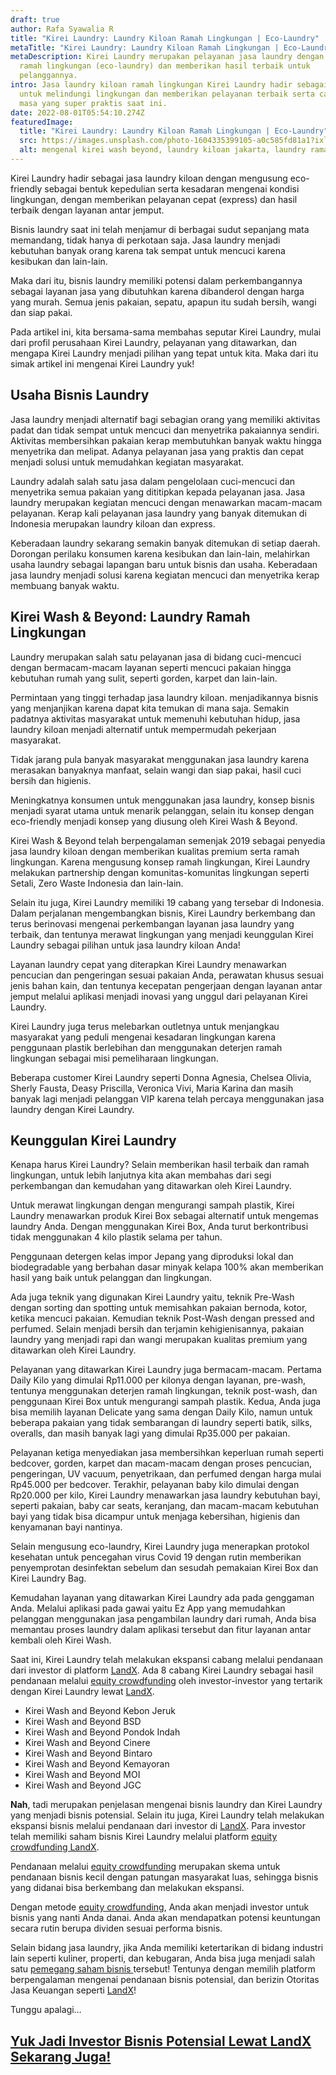```yaml
---
draft: true
author: Rafa Syawalia R
title: "Kirei Laundry: Laundry Kiloan Ramah Lingkungan | Eco-Laundry"
metaTitle: "Kirei Laundry: Laundry Kiloan Ramah Lingkungan | Eco-Laundry"
metaDescription: Kirei Laundry merupakan pelayanan jasa laundry dengan konsep
  ramah lingkungan (eco-laundry) dan memberikan hasil terbaik untuk
  pelanggannya.
intro: Jasa laundry kiloan ramah lingkungan Kirei Laundry hadir sebagai solusi
  untuk melindungi lingkungan dan memberikan pelayanan terbaik serta canggih di
  masa yang super praktis saat ini.
date: 2022-08-01T05:54:10.274Z
featuredImage:
  title: "Kirei Laundry: Laundry Kiloan Ramah Lingkungan | Eco-Laundry"
  src: https://images.unsplash.com/photo-1604335399105-a0c585fd81a1?ixlib=rb-1.2.1&ixid=MnwxMjA3fDB8MHxwaG90by1wYWdlfHx8fGVufDB8fHx8&auto=format&fit=crop&w=2070&q=80
  alt: mengenal kirei wash beyond, laundry kiloan jakarta, laundry ramah lingkungan
---
```

Kirei Laundry hadir sebagai jasa laundry kiloan dengan mengusung eco-friendly sebagai bentuk kepedulian serta kesadaran mengenai kondisi lingkungan, dengan memberikan pelayanan cepat (express) dan hasil terbaik dengan layanan antar jemput.

Bisnis laundry saat ini telah menjamur di berbagai sudut sepanjang mata memandang, tidak hanya di perkotaan saja. Jasa laundry menjadi kebutuhan banyak orang karena tak sempat untuk mencuci karena kesibukan dan lain-lain.

Maka dari itu, bisnis laundry memiliki potensi dalam perkembangannya sebagai layanan jasa yang dibutuhkan karena dibanderol dengan harga yang murah. Semua jenis pakaian, sepatu, apapun itu sudah bersih, wangi dan siap pakai. 

Pada artikel ini, kita bersama-sama membahas seputar Kirei Laundry, mulai dari profil perusahaan Kirei Laundry, pelayanan yang ditawarkan, dan mengapa Kirei Laundry menjadi pilihan yang tepat untuk kita. Maka dari itu simak artikel ini mengenai Kirei Laundry yuk!

## Usaha Bisnis Laundry

Jasa laundry menjadi alternatif bagi sebagian orang yang memiliki aktivitas padat dan tidak sempat untuk mencuci dan menyetrika pakaiannya sendiri. Aktivitas membersihkan pakaian kerap membutuhkan banyak waktu hingga menyetrika dan melipat. Adanya pelayanan jasa yang praktis dan cepat menjadi solusi untuk memudahkan kegiatan masyarakat.

Laundry adalah salah satu jasa dalam pengelolaan cuci-mencuci dan menyetrika semua pakaian yang dititipkan kepada pelayanan jasa. Jasa laundry merupakan kegiatan mencuci dengan menawarkan macam-macam pelayanan. Kerap kali pelayanan jasa laundry yang banyak ditemukan di Indonesia merupakan laundry kiloan dan express.  

Keberadaan laundry sekarang semakin banyak ditemukan di setiap daerah. Dorongan perilaku konsumen karena kesibukan dan lain-lain, melahirkan usaha laundry sebagai lapangan baru untuk bisnis dan usaha. Keberadaan jasa laundry menjadi solusi karena kegiatan mencuci dan menyetrika kerap membuang banyak waktu.

## Kirei Wash & Beyond: Laundry Ramah Lingkungan

Laundry merupakan salah satu pelayanan jasa di bidang cuci-mencuci dengan bermacam-macam layanan seperti mencuci pakaian hingga kebutuhan rumah yang sulit, seperti gorden, karpet dan lain-lain. 

Permintaan yang tinggi terhadap jasa laundry kiloan. menjadikannya bisnis yang menjanjikan karena dapat kita temukan di mana saja. Semakin padatnya aktivitas masyarakat untuk memenuhi kebutuhan hidup, jasa laundry kiloan menjadi alternatif untuk mempermudah pekerjaan masyarakat.

Tidak jarang pula banyak masyarakat menggunakan jasa laundry karena merasakan banyaknya manfaat, selain wangi dan siap pakai, hasil cuci bersih dan higienis. 

Meningkatnya konsumen untuk menggunakan jasa laundry, konsep bisnis menjadi syarat utama untuk menarik pelanggan, selain itu konsep dengan eco-friendly menjadi konsep yang diusung oleh Kirei Wash & Beyond.

Kirei Wash & Beyond telah berpengalaman semenjak 2019 sebagai penyedia jasa laundry kiloan dengan memberikan kualitas premium serta ramah lingkungan. Karena mengusung konsep ramah lingkungan, Kirei Laundry melakukan partnership dengan komunitas-komunitas lingkungan seperti Setali, Zero Waste Indonesia dan lain-lain.

Selain itu juga, Kirei Laundry memiliki 19 cabang yang tersebar di Indonesia. Dalam perjalanan mengembangkan bisnis, Kirei Laundry berkembang dan terus berinovasi mengenai perkembangan layanan jasa laundry yang terbaik, dan tentunya merawat lingkungan yang menjadi keunggulan Kirei Laundry sebagai pilihan untuk jasa laundry kiloan Anda!

Layanan laundry cepat yang diterapkan Kirei Laundry menawarkan pencucian dan pengeringan sesuai pakaian Anda, perawatan khusus sesuai jenis bahan kain, dan tentunya kecepatan pengerjaan dengan layanan antar jemput melalui aplikasi menjadi inovasi yang unggul dari pelayanan Kirei Laundry.

Kirei Laundry juga terus melebarkan outletnya untuk menjangkau masyarakat yang peduli mengenai kesadaran lingkungan karena penggunaan plastik berlebihan dan menggunakan deterjen ramah lingkungan sebagai misi pemeliharaan lingkungan.

Beberapa customer Kirei Laundry seperti Donna Agnesia, Chelsea Olivia, Sherly Fausta, Deasy Priscilla, Veronica Vivi, Maria Karina dan masih banyak lagi menjadi pelanggan VIP karena telah percaya menggunakan jasa laundry dengan Kirei Laundry.

## Keunggulan Kirei Laundry

Kenapa harus Kirei Laundry? Selain memberikan hasil terbaik dan ramah lingkungan, untuk lebih lanjutnya kita akan membahas dari segi perkembangan dan kemudahan yang ditawarkan oleh Kirei Laundry.

Untuk merawat lingkungan dengan mengurangi sampah plastik, Kirei Laundry menawarkan produk Kirei Box sebagai alternatif untuk mengemas laundry Anda. Dengan menggunakan Kirei Box, Anda turut berkontribusi tidak menggunakan 4 kilo plastik selama per tahun.

Penggunaan detergen kelas impor Jepang yang diproduksi lokal dan biodegradable yang berbahan dasar minyak kelapa 100% akan memberikan hasil yang baik untuk pelanggan dan lingkungan. 

Ada juga teknik yang digunakan Kirei Laundry yaitu, teknik Pre-Wash dengan sorting dan spotting untuk memisahkan pakaian bernoda, kotor, ketika mencuci pakaian. Kemudian teknik Post-Wash dengan pressed and perfumed. Selain menjadi bersih dan terjamin kehigienisannya, pakaian laundry yang menjadi rapi dan wangi merupakan kualitas premium yang ditawarkan oleh Kirei Laundry.

Pelayanan yang ditawarkan Kirei Laundry juga bermacam-macam. Pertama Daily Kilo yang dimulai Rp11.000 per kilonya dengan layanan, pre-wash, tentunya menggunakan deterjen ramah lingkungan, teknik post-wash, dan penggunaan Kirei Box untuk mengurangi sampah plastik. Kedua, Anda juga bisa memilih layanan Delicate yang sama dengan Daily Kilo, namun untuk beberapa pakaian yang tidak sembarangan di laundry seperti batik, silks, overalls, dan masih banyak lagi yang dimulai Rp35.000 per pakaian.

Pelayanan ketiga menyediakan jasa membersihkan keperluan rumah seperti bedcover, gorden, karpet dan macam-macam dengan proses pencucian, pengeringan, UV vacuum, penyetrikaan, dan perfumed dengan harga mulai Rp45.000 per bedcover. Terakhir, pelayanan baby kilo dimulai dengan Rp20.000 per kilo, Kirei Laundry menawarkan jasa laundry kebutuhan bayi, seperti pakaian, baby car seats, keranjang, dan macam-macam kebutuhan bayi yang tidak bisa dicampur untuk menjaga kebersihan, higienis dan kenyamanan bayi nantinya.

Selain mengusung eco-laundry, Kirei Laundry juga menerapkan protokol kesehatan untuk pencegahan virus Covid 19 dengan rutin memberikan penyemprotan desinfektan sebelum dan sesudah pemakaian Kirei Box dan Kirei Laundry Bag.

Kemudahan layanan yang ditawarkan Kirei Laundry ada pada genggaman Anda. Melalui aplikasi pada gawai yaitu Ez App yang memudahkan pelanggan menggunakan jasa pengambilan laundry dari rumah, Anda bisa memantau proses laundry dalam aplikasi tersebut dan fitur layanan antar kembali oleh Kirei Wash.

Saat ini, Kirei Laundry telah melakukan ekspansi cabang melalui pendanaan dari investor di platform [LandX](https://landx.id/project/?utm_source=Blog&utm_medium=organic+keyword&utm_campaign=blog&utm_id=Blog). Ada 8 cabang Kirei Laundry sebagai hasil pendanaan melalui [equity crowdfunding](https://landx.id/project/?utm_source=Blog&utm_medium=organic+keyword&utm_campaign=blog&utm_id=Blog) oleh investor-investor yang tertarik dengan Kirei Laundry lewat [LandX](https://landx.id/project/?utm_source=Blog&utm_medium=organic+keyword&utm_campaign=blog&utm_id=Blog). 

* Kirei Wash and Beyond Kebon Jeruk
* Kirei Wash and Beyond BSD
* Kirei Wash and Beyond Pondok Indah
* Kirei Wash and Beyond Cinere
* Kirei Wash and Beyond Bintaro
* Kirei Wash and Beyond Kemayoran
* Kirei Wash and Beyond MOI
* Kirei Wash and Beyond JGC

**Nah**, tadi merupakan penjelasan mengenai bisnis laundry dan Kirei Laundry yang menjadi bisnis potensial. Selain itu juga, Kirei Laundry telah melakukan ekspansi bisnis melalui pendanaan dari investor di [LandX](https://landx.id/project/?utm_source=Blog&utm_medium=organic+keyword&utm_campaign=blog&utm_id=Blog). Para investor telah memiliki saham bisnis Kirei Laundry melalui platform [equity crowdfunding LandX](https://landx.id/project/?utm_source=Blog&utm_medium=organic+keyword&utm_campaign=blog&utm_id=Blog).

Pendanaan melalui [equity crowdfunding](https://landx.id/project/?utm_source=Blog&utm_medium=organic+keyword&utm_campaign=blog&utm_id=Blog) merupakan skema untuk pendanaan bisnis kecil dengan patungan masyarakat luas, sehingga bisnis yang didanai bisa berkembang dan melakukan ekspansi. 

Dengan metode [equity crowdfunding](https://landx.id/project/?utm_source=Blog&utm_medium=organic+keyword&utm_campaign=blog&utm_id=Blog), Anda akan menjadi investor untuk bisnis yang nanti Anda danai. Anda akan mendapatkan potensi keuntungan secara rutin berupa dividen sesuai performa bisnis.

Selain bidang jasa laundry, jika Anda memiliki ketertarikan di bidang industri lain seperti kuliner, properti, dan kebugaran, Anda bisa juga menjadi salah satu [pemegang saham bisnis ](https://landx.id/project/?utm_source=Blog&utm_medium=organic+keyword&utm_campaign=blog&utm_id=Blog)tersebut! Tentunya dengan memilih platform berpengalaman mengenai pendanaan bisnis potensial, dan berizin Otoritas Jasa Keuangan seperti [LandX](https://landx.id/project/?utm_source=Blog&utm_medium=organic+keyword&utm_campaign=blog&utm_id=Blog)!

Tunggu apalagi…

## [Yuk Jadi Investor Bisnis Potensial Lewat LandX Sekarang Juga!](https://landx.id/project/?utm_source=Blog&utm_medium=organic+keyword&utm_campaign=blog&utm_id=Blog)